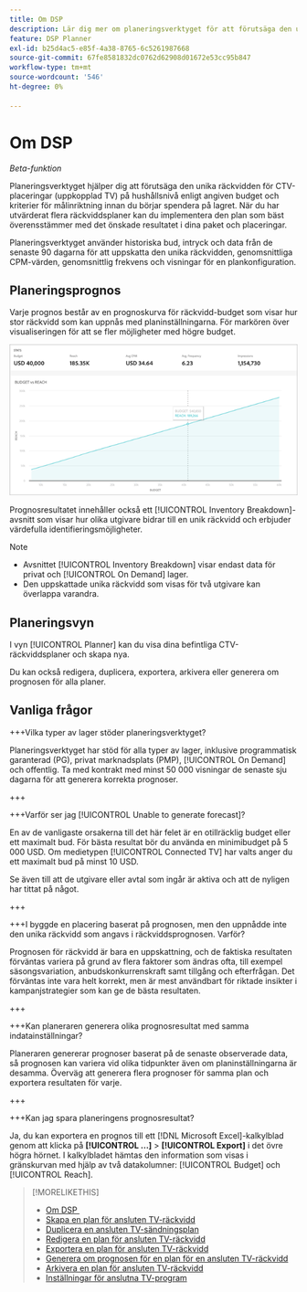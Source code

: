 ```yaml
---
title: Om DSP
description: Lär dig mer om planeringsverktyget för att förutsäga den unika räckvidden för utplaceringar av uppkopplade TV-apparater (CTV) enligt angiven budget och målinriktningskriterier.
feature: DSP Planner
exl-id: b25d4ac5-e85f-4a38-8765-6c5261987668
source-git-commit: 67fe8581832dc0762d62908d01672e53cc95b847
workflow-type: tm+mt
source-wordcount: '546'
ht-degree: 0%

---
```


# Om DSP

<!-- rename all titles/descriptions from "CTV reach planner" to "campaign reach planner" -->

*Beta-funktion*

Planeringsverktyget hjälper dig att förutsäga den unika räckvidden för CTV-placeringar (uppkopplad TV) på hushållsnivå enligt angiven budget och kriterier för målinriktning innan du börjar spendera på lagret. När du har utvärderat flera räckviddsplaner kan du implementera den plan som bäst överensstämmer med det önskade resultatet i dina paket och placeringar.

Planeringsverktyget använder historiska bud, intryck och data från de senaste 90 dagarna för att uppskatta den unika räckvidden, genomsnittliga CPM-värden, genomsnittlig frekvens och visningar för en plankonfiguration.

## Planeringsprognos

Varje prognos består av en prognoskurva för räckvidd-budget som visar hur stor räckvidd som kan uppnås med planinställningarna. För markören över visualiseringen för att se fler möjligheter med högre budget.

![Planeringsprognos](/help/dsp/assets/planner-forecast.png "Planeringsprognos")

Prognosresultatet innehåller också ett [!UICONTROL Inventory Breakdown]-avsnitt som visar hur olika utgivare bidrar till en unik räckvidd och erbjuder värdefulla identifieringsmöjligheter.

>[!NOTE]
>
>* Avsnittet [!UICONTROL Inventory Breakdown] visar endast data för privat och [!UICONTROL On Demand] lager.
>* Den uppskattade unika räckvidd som visas för två utgivare kan överlappa varandra.

## Planeringsvyn

I vyn [!UICONTROL Planner] kan du visa dina befintliga CTV-räckviddsplaner och skapa nya.

Du kan också redigera, duplicera, exportera, arkivera eller generera om prognosen för alla planer.

## Vanliga frågor

+++Vilka typer av lager stöder planeringsverktyget?

Planeringsverktyget har stöd för alla typer av lager, inklusive programmatisk garanterad (PG), privat marknadsplats (PMP), [!UICONTROL On Demand] och offentlig. Ta med kontrakt med minst 50 000 visningar de senaste sju dagarna för att generera korrekta prognoser.

+++

+++Varför ser jag [!UICONTROL Unable to generate forecast]?

En av de vanligaste orsakerna till det här felet är en otillräcklig budget eller ett maximalt bud. För bästa resultat bör du använda en minimibudget på 5 000 USD. Om medietypen [!UICONTROL Connected TV] har valts anger du ett maximalt bud på minst 10 USD.

Se även till att de utgivare eller avtal som ingår är aktiva och att de nyligen har tittat på något.

+++

+++I byggde en placering baserat på prognosen, men den uppnådde inte den unika räckvidd som angavs i räckviddsprognosen. Varför?

Prognosen för räckvidd är bara en uppskattning, och de faktiska resultaten förväntas variera på grund av flera faktorer som ändras ofta, till exempel säsongsvariation, anbudskonkurrenskraft samt tillgång och efterfrågan. Det förväntas inte vara helt korrekt, men är mest användbart för riktade insikter i kampanjstrategier som kan ge de bästa resultaten.

+++

+++Kan planeraren generera olika prognosresultat med samma indatainställningar?

Planeraren genererar prognoser baserat på de senaste observerade data, så prognosen kan variera vid olika tidpunkter även om planinställningarna är desamma. Överväg att generera flera prognoser för samma plan och exportera resultaten för varje.

+++

+++Kan jag spara planeringens prognosresultat?

Ja, du kan exportera en prognos till ett [!DNL Microsoft Excel]-kalkylblad genom att klicka på **[!UICONTROL ...]** > **[!UICONTROL Export]** i det övre högra hörnet. I kalkylbladet hämtas den information som visas i gränskurvan med hjälp av två datakolumner: [!UICONTROL Budget] och [!UICONTROL Reach].

>[!MORELIKETHIS]
>
>* [Om DSP &#x200B;](planner-about.md)
>* [Skapa en plan för ansluten TV-räckvidd](planner-create.md)
>* [Duplicera en ansluten TV-sändningsplan](planner-duplicate.md)
>* [Redigera en plan för ansluten TV-räckvidd](planner-edit.md)
>* [Exportera en plan för ansluten TV-räckvidd](planner-export.md)
>* [Generera om prognosen för en plan för en ansluten TV-räckvidd](planner-forecast.md)
>* [Arkivera en plan för ansluten TV-räckvidd](planner-archive.md)
>* [Inställningar för anslutna TV-program &#x200B;](planner-settings.md)
